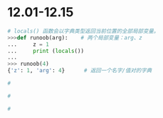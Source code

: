 # 12.01-12.15

```python
# locals() 函数会以字典类型返回当前位置的全部局部变量。
>>>def runoob(arg):    # 两个局部变量：arg、z
...     z = 1
...     print (locals())
... 
>>> runoob(4)
{'z': 1, 'arg': 4}      # 返回一个名字/值对的字典
```



```python
# 

```



```python
# 

```



```python
# 

```









